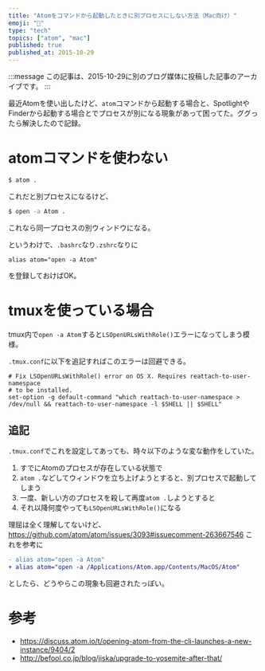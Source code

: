 ```yaml
---
title: "Atomをコマンドから起動したときに別プロセスにしない方法（Mac向け）"
emoji: "🍎"
type: "tech"
topics: ["atom", "mac"]
published: true
published_at: 2015-10-29
---
```


:::message
この記事は、2015-10-29に別のブログ媒体に投稿した記事のアーカイブです。
:::

最近Atomを使い出したけど、`atom`コマンドから起動する場合と、SpotlightやFinderから起動する場合とでプロセスが別になる現象があって困ってた。ググったら解決したので記録。

# atomコマンドを使わない

```bash
$ atom .
```

これだと別プロセスになるけど、

```bash
$ open -a Atom .
```

これなら同一プロセスの別ウィンドウになる。

というわけで、`.bashrc`なり`.zshrc`なりに

```
alias atom="open -a Atom"
```

を登録しておけばOK。

# tmuxを使っている場合

tmux内で`open -a Atom`すると`LSOpenURLsWithRole()`エラーになってしまう模様。

`.tmux.conf`に以下を追記すればこのエラーは回避できる。

```
# Fix LSOpenURLsWithRole() error on OS X. Requires reattach-to-user-namespace
# to be installed.
set-option -g default-command "which reattach-to-user-namespace > /dev/null && reattach-to-user-namespace -l $SHELL || $SHELL"
```

## 追記

`.tmux.conf`でこれを設定してあっても、時々以下のような変な動作をしていた。

1. すでにAtomのプロセスが存在している状態で
2. `atom .`などしてウィンドウを立ち上げようとすると、別プロセスで起動してしまう
4. 一度、新しい方のプロセスを殺して再度`atom .`しようとすると
5. それ以降何度やっても`LSOpenURLsWithRole()`になる

理屈は全く理解してないけど、
<https://github.com/atom/atom/issues/3093#issuecomment-263667546>
これを参考に

```diff
- alias atom="open -a Atom"
+ alias atom="open -a /Applications/Atom.app/Contents/MacOS/Atom"
```

としたら、どうやらこの現象も回避されたっぽい。

# 参考

* <https://discuss.atom.io/t/opening-atom-from-the-cli-launches-a-new-instance/9404/2>
* <http://befool.co.jp/blog/jiska/upgrade-to-yosemite-after-that/>
